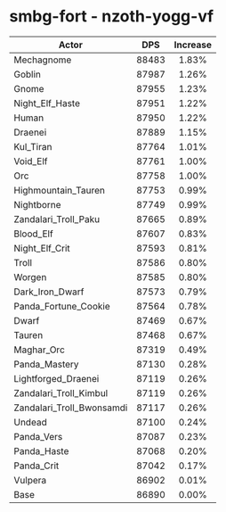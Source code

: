 # smbg-fort - nzoth-yogg-vf
| Actor | DPS | Increase |
|---|:---:|:---:|
|Mechagnome|88483|1.83%|
|Goblin|87987|1.26%|
|Gnome|87955|1.23%|
|Night_Elf_Haste|87951|1.22%|
|Human|87950|1.22%|
|Draenei|87889|1.15%|
|Kul_Tiran|87764|1.01%|
|Void_Elf|87761|1.00%|
|Orc|87758|1.00%|
|Highmountain_Tauren|87753|0.99%|
|Nightborne|87749|0.99%|
|Zandalari_Troll_Paku|87665|0.89%|
|Blood_Elf|87607|0.83%|
|Night_Elf_Crit|87593|0.81%|
|Troll|87586|0.80%|
|Worgen|87585|0.80%|
|Dark_Iron_Dwarf|87573|0.79%|
|Panda_Fortune_Cookie|87564|0.78%|
|Dwarf|87469|0.67%|
|Tauren|87468|0.67%|
|Maghar_Orc|87319|0.49%|
|Panda_Mastery|87130|0.28%|
|Lightforged_Draenei|87119|0.26%|
|Zandalari_Troll_Kimbul|87119|0.26%|
|Zandalari_Troll_Bwonsamdi|87117|0.26%|
|Undead|87100|0.24%|
|Panda_Vers|87087|0.23%|
|Panda_Haste|87068|0.20%|
|Panda_Crit|87042|0.17%|
|Vulpera|86902|0.01%|
|Base|86890|0.00%|

